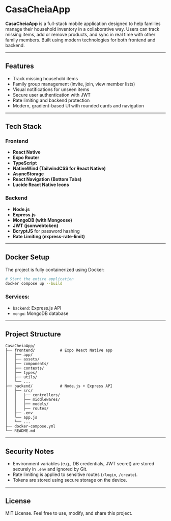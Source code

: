 # CasaCheiaApp

**CasaCheiaApp** is a full-stack mobile application designed to help families manage their household inventory in a collaborative way. Users can track missing items, add or remove products, and sync in real time with other family members. Built using modern technologies for both frontend and backend.

---

## Features

- Track missing household items
- Family group management (invite, join, view member lists)
- Visual notifications for unseen items
- Secure user authentication with JWT
- Rate limiting and backend protection
- Modern, gradient-based UI with rounded cards and navigation

---

## Tech Stack

### Frontend

- **React Native**
- **Expo Router**
- **TypeScript**
- **NativeWind (TailwindCSS for React Native)**
- **AsyncStorage**
- **React Navigation (Bottom Tabs)**
- **Lucide React Native Icons**


### Backend

- **Node.js**
- **Express.js**
- **MongoDB (with Mongoose)**
- **JWT (jsonwebtoken)**
- **BcryptJS** for password hashing
- **Rate Limiting (express-rate-limit)**

---

## Docker Setup

The project is fully containerized using Docker:

```bash
# Start the entire application
docker compose up --build
```

### Services:
- `backend`: Express.js API
- `mongo`: MongoDB database

---

## Project Structure

```
CasaCheiaApp/
├── frontend/           # Expo React Native app
│   ├── app/
│   ├── assets/
│   ├── components/
│   ├── contexts/
│   ├── types/
│   ├── utils/
│   └── ...
├── backend/            # Node.js + Express API
│   ├── src/
│   │   ├── controllers/
│   │   ├── middlewares/
│   │   ├── models/
│   │   ├── routes/
│   ├── .env
│   └── app.js
│   └── ...
├── docker-compose.yml
└── README.md
```

---

## Security Notes

- Environment variables (e.g., DB credentials, JWT secret) are stored securely in `.env` and ignored by Git.
- Rate limiting is applied to sensitive routes (`/login`, `/create`).
- Tokens are stored using secure storage on the device.

---


## License

MIT License. Feel free to use, modify, and share this project.
